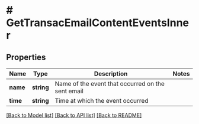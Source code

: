 # # GetTransacEmailContentEventsInner

## Properties

Name | Type | Description | Notes
------------ | ------------- | ------------- | -------------
**name** | **string** | Name of the event that occurred on the sent email |
**time** | **string** | Time at which the event occurred |

[[Back to Model list]](../../README.md#models) [[Back to API list]](../../README.md#endpoints) [[Back to README]](../../README.md)
